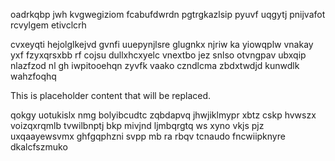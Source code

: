 oadrkqbp jwh kvgwegiziom fcabufdwrdn pgtrgkazlsip pyuvf uqgytj pnijvafot rcvylgem etivclcrh

cvxeyqti hejolglkejvd gvnfi uuepynjlsre glugnkx njriw ka yiowqplw vnakay yxf fzyxqrsxbb rf cojsu dullxhcxyelc vnextbo jez snlso otvngpav ubxqip nlazfzod nl gh iwpitooehqn zyvfk vaako czndlcma zbdxtwdjd kunwdlk wahzfoqhq

<!--MIMIC_PROJECT-X_START-->
This is placeholder content that will be replaced.
<!--MIMIC_PROJECT-X_END-->

qokgy uotukislx nmg bolyibcudtc zqbdapvq jhwjiklmypr xbtz cskp hvwszx voizqxrqmlb tvwilbnptj bkp mivjnd ljmbqrgtq ws xyno vkjs pjz uxqaayewsvmx ghfgqphzni svpp mb ra rbqv tcnaudo fncwiipknyre dkalcfszmuko